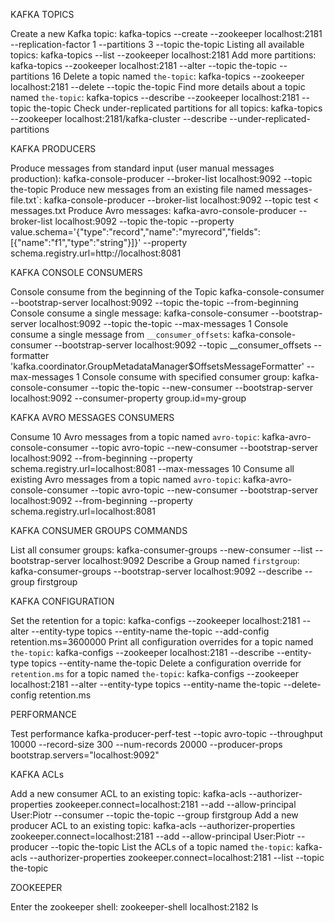 KAFKA TOPICS

Create a new Kafka topic:
    kafka-topics --create --zookeeper localhost:2181 --replication-factor 1 --partitions 3 --topic the-topic
Listing all available topics:
    kafka-topics --list --zookeeper localhost:2181
Add more partitions:
    kafka-topics --zookeeper localhost:2181 --alter --topic the-topic --partitions 16
Delete a topic named `the-topic`:
    kafka-topics --zookeeper localhost:2181 --delete --topic the-topic
Find more details about a topic named `the-topic`:
    kafka-topics --describe --zookeeper localhost:2181 --topic the-topic
Check under-replicated partitions for all topics:
    kafka-topics --zookeeper localhost:2181/kafka-cluster --describe --under-replicated-partitions

KAFKA PRODUCERS

Produce messages from standard input (user manual messages production):
    kafka-console-producer --broker-list localhost:9092 --topic the-topic
Produce new messages from an existing file named messages-file.txt`:
    kafka-console-producer --broker-list localhost:9092 --topic test < messages.txt
Produce Avro messages:
    kafka-avro-console-producer --broker-list localhost:9092 --topic the-topic --property value.schema='{"type":"record","name":"myrecord","fields":[{"name":"f1","type":"string"}]}' --property schema.registry.url=http://localhost:8081

KAFKA CONSOLE CONSUMERS

Console consume from the beginning of the Topic
    kafka-console-consumer --bootstrap-server localhost:9092 --topic the-topic --from-beginning
Console consume a single message:
    kafka-console-consumer --bootstrap-server localhost:9092 --topic the-topic  --max-messages 1
Console consume a single message from `__consumer_offsets`:
    kafka-console-consumer --bootstrap-server localhost:9092 --topic __consumer_offsets --formatter 'kafka.coordinator.GroupMetadataManager$OffsetsMessageFormatter' --max-messages 1
Console consume with specified consumer group:
    kafka-console-consumer --topic the-topic --new-consumer --bootstrap-server localhost:9092 --consumer-property group.id=my-group

KAFKA AVRO MESSAGES CONSUMERS

Consume 10 Avro messages from a topic named `avro-topic`:
    kafka-avro-console-consumer --topic avro-topic --new-consumer --bootstrap-server localhost:9092 --from-beginning --property schema.registry.url=localhost:8081 --max-messages 10
Consume all existing Avro messages from a topic named `avro-topic`:
    kafka-avro-console-consumer --topic avro-topic --new-consumer --bootstrap-server localhost:9092 --from-beginning --property schema.registry.url=localhost:8081

KAFKA CONSUMER GROUPS COMMANDS

List all consumer groups:
    kafka-consumer-groups --new-consumer --list --bootstrap-server localhost:9092
Describe a Group named `firstgroup`:
    kafka-consumer-groups --bootstrap-server localhost:9092 --describe --group firstgroup

KAFKA CONFIGURATION

Set the retention for a topic:
    kafka-configs --zookeeper localhost:2181 --alter --entity-type topics --entity-name the-topic --add-config retention.ms=3600000 
Print all configuration overrides for a topic named `the-topic`:
    kafka-configs --zookeeper localhost:2181 --describe --entity-type topics --entity-name the-topic
Delete a configuration override for `retention.ms` for a topic named `the-topic`:
    kafka-configs --zookeeper localhost:2181 --alter --entity-type topics --entity-name the-topic --delete-config retention.ms 

PERFORMANCE

Test performance
    kafka-producer-perf-test --topic avro-topic --throughput 10000 --record-size 300 --num-records 20000 --producer-props bootstrap.servers="localhost:9092"

KAFKA ACLs

Add a new consumer ACL to an existing topic:
    kafka-acls --authorizer-properties zookeeper.connect=localhost:2181 --add --allow-principal User:Piotr --consumer --topic the-topic --group firstgroup
Add a new producer ACL to an existing topic:
    kafka-acls --authorizer-properties zookeeper.connect=localhost:2181 --add --allow-principal User:Piotr --producer --topic the-topic
List the ACLs of a topic named `the-topic`:
    kafka-acls --authorizer-properties zookeeper.connect=localhost:2181 --list --topic the-topic

ZOOKEEPER

Enter the zookeeper shell:
    zookeeper-shell localhost:2182 ls 
